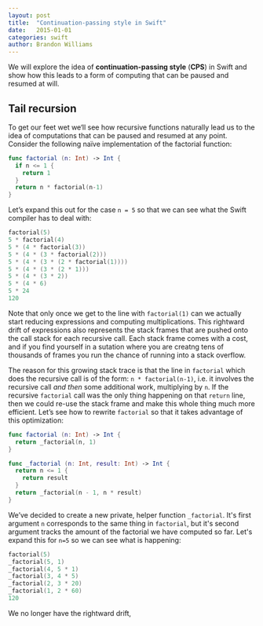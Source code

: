 ```yaml
---
layout: post
title:  "Continuation-passing style in Swift"
date:   2015-01-01
categories: swift
author: Brandon Williams
---
```


We will explore the idea of **continuation-passing style** (**CPS**) in Swift and show how this leads to a form of computing that can be paused and resumed at will.

## Tail recursion

To get our feet wet we‘ll see how recursive functions naturally lead us to the idea of computations that can be paused and resumed at any point. Consider the following naïve implementation of the factorial function:

```swift
func factorial (n: Int) -> Int {
  if n <= 1 {
    return 1
  }
  return n * factorial(n-1)
}
```

Let’s expand this out for the case `n = 5` so that we can see what the Swift compiler has to deal with:

```swift
factorial(5)
5 * factorial(4)
5 * (4 * factorial(3))
5 * (4 * (3 * factorial(2)))
5 * (4 * (3 * (2 * factorial(1))))
5 * (4 * (3 * (2 * 1)))
5 * (4 * (3 * 2))
5 * (4 * 6)
5 * 24
120
```

Note that only once we get to the line with `factorial(1)` can we actually start reducing expressions and computing multiplications. This rightward drift of expressions also represents the stack frames that are pushed onto the call stack for each recursive call. Each stack frame comes with a cost, and if you find yourself in a sutation where you are creatng tens of thousands of frames you run the chance of running into a stack overflow.

The reason for this growing stack trace is that the line in `factorial` which does the recursive call is of the form: `n * factorial(n-1)`, i.e. it involves the recursive call *and then* some additional work, multiplying by `n`. If the recursive `factorial` call was the only thing happening on that `return` line, then we could re-use the stack frame and make this whole thing much more efficient. Let’s see how to rewrite `factorial` so that it takes advantage of this optimization:

```swift
func factorial (n: Int) -> Int {
  return _factorial(n, 1)
}

func _factorial (n: Int, result: Int) -> Int {
  return n <= 1 {
    return result
  }
  return _factorial(n - 1, n * result)
}
```

We’ve decided to create a new private, helper function `_factorial`. It's first argument `n` corresponds to the same thing in `factorial`, but it's second argument tracks the amount of the factorial we have computed so far. Let's expand this for `n=5` so we can see what is happening:

```swift
factorial(5)
_factorial(5, 1)
_factorial(4, 5 * 1)
_factorial(3, 4 * 5)
_factorial(2, 3 * 20)
_factorial(1, 2 * 60)
120
```

We no longer have the rightward drift,
























